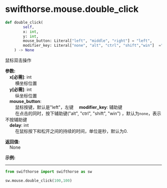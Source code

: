 

# swifthorse.mouse.double_click

``` python 
def double_click(
        self, 
        x: int, 
        y: int, 
        mouse_button: Literal["left", "middle", "right"] = "left",
        modifier_key: Literal["none", "alt", "ctrl", "shift","win"]  ="none"
    ) -> None
```  

鼠标双击操作

**参数:**  
    &emsp;**x[必需]**: int  
        &emsp;&emsp; 横坐标位置  
    &emsp;**y[必需]**: int  
        &emsp;&emsp; 纵坐标位置  
    &emsp;**mouse_button**:   
        &emsp;&emsp; 鼠标按键，默认是"left"，左键
    &emsp;**modifier_key**: 辅助键  
        &emsp;&emsp;  在点击的同时，按下辅助键("alt", "ctrl", "shift", "win") ，默认为`none`，表示不按辅助键  
    &emsp;**delay**: int  
        &emsp;&emsp; 在鼠标按下和松开之间的持续的时间，单位是秒，默认为0.  

**返回值:**  
    &emsp;None

**示例:**
***
```python
from swifthorse import swifthorse as sw

sw.mouse.double_click(100,100)

```